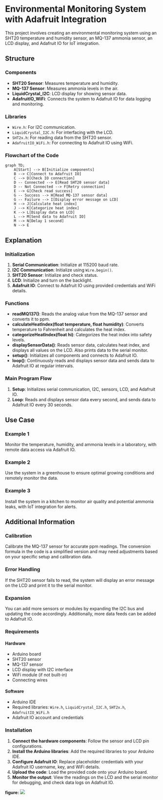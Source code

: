 # Environmental Monitoring System with Adafruit Integration

This project involves creating an environmental monitoring system using an SHT20 temperature and humidity sensor, an MQ-137 ammonia sensor, an LCD display, and Adafruit IO for IoT integration.

## Structure

### Components
- **SHT20 Sensor**: Measures temperature and humidity.
- **MQ-137 Sensor**: Measures ammonia levels in the air.
- **LiquidCrystal_I2C**: LCD display for showing sensor data.
- **AdafruitIO_WiFi**: Connects the system to Adafruit IO for data logging and monitoring.

### Libraries
- `Wire.h`: For I2C communication.
- `LiquidCrystal_I2C.h`: For interfacing with the LCD.
- `SHT2x.h`: For reading data from the SHT20 sensor.
- `AdafruitIO_WiFi.h`: For connecting to Adafruit IO using WiFi.

### Flowchart of the Code

```mermaid
graph TD;
    A[Start] --> B[Initialize components]
    B --> C[Connect to Adafruit IO]
    C --> D[Check IO connection]
    D -- Connected --> E[Read SHT20 sensor data]
    D -- Not Connected --> F[Retry connection]
    E --> G[Check read success]
    G -- Success --> H[Read MQ-137 sensor data]
    G -- Failure --> I[Display error message on LCD]
    H --> J[Calculate heat index]
    J --> K[Categorize heat index]
    K --> L[Display data on LCD]
    L --> M[Send data to Adafruit IO]
    M --> N[Delay 1 second]
    N --> E
```

## Explanation

### Initialization
1. **Serial Communication**: Initialize at 115200 baud rate.
2. **I2C Communication**: Initialize using `Wire.begin()`.
3. **SHT20 Sensor**: Initialize and check status.
4. **LCD**: Initialize and turn on the backlight.
5. **Adafruit IO**: Connect to Adafruit IO using provided credentials and WiFi details.

### Functions
- **readMQ137()**: Reads the analog value from the MQ-137 sensor and converts it to ppm.
- **calculateHeatIndex(float temperature, float humidity)**: Converts temperature to Fahrenheit and calculates the heat index.
- **categorizeHeatIndex(float hi)**: Categorizes the heat index into safety levels.
- **displaySensorData()**: Reads sensor data, calculates heat index, and displays all values on the LCD. Also prints data to the serial monitor.
- **setup()**: Initializes all components and connects to Adafruit IO.
- **loop()**: Continuously reads and displays sensor data and sends data to Adafruit IO at regular intervals.

### Main Program Flow
1. **Setup**: Initializes serial communication, I2C, sensors, LCD, and Adafruit IO.
2. **Loop**: Reads and displays sensor data every second, and sends data to Adafruit IO every 30 seconds.

## Use Case

### Example 1
Monitor the temperature, humidity, and ammonia levels in a laboratory, with remote data access via Adafruit IO.

### Example 2
Use the system in a greenhouse to ensure optimal growing conditions and remotely monitor the data.

### Example 3
Install the system in a kitchen to monitor air quality and potential ammonia leaks, with IoT integration for alerts.

## Additional Information

### Calibration
Calibrate the MQ-137 sensor for accurate ppm readings. The conversion formula in the code is a simplified version and may need adjustments based on your specific setup and calibration data.

### Error Handling
If the SHT20 sensor fails to read, the system will display an error message on the LCD and print it to the serial monitor.

### Expansion
You can add more sensors or modules by expanding the I2C bus and updating the code accordingly. Additionally, more data feeds can be added to Adafruit IO.

### Requirements

#### Hardware
- Arduino board
- SHT20 sensor
- MQ-137 sensor
- LCD display with I2C interface
- WiFi module (if not built-in)
- Connecting wires

#### Software
- Arduino IDE
- Required libraries: `Wire.h`, `LiquidCrystal_I2C.h`, `SHT2x.h`, `AdafruitIO_WiFi.h`
- Adafruit IO account and credentials

### Installation
1. **Connect the hardware components**: Follow the sensor and LCD pin configurations.
2. **Install the Arduino libraries**: Add the required libraries to your Arduino IDE.
3. **Configure Adafruit IO**: Replace placeholder credentials with your Adafruit IO username, key, and WiFi details.
4. **Upload the code**: Load the provided code onto your Arduino board.
5. **Monitor the output**: View the readings on the LCD and the serial monitor for debugging, and check data logs on Adafruit IO.

**figure:**
![](../pic.png)
